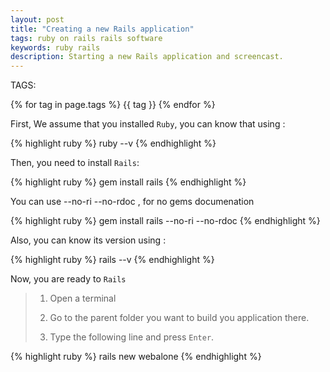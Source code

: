 ```yaml
---
layout: post
title: "Creating a new Rails application"
tags: ruby on rails rails software 
keywords: ruby rails 
description: Starting a new Rails application and screencast.
---
```


   TAGS:
   
   {% for tag in page.tags %} {{ tag }} {% endfor %}

First, We assume that you installed `Ruby`, you can know that using :

{% highlight ruby %}
ruby --v
{% endhighlight %}

Then, you need to install `Rails`:

{% highlight ruby %}
gem install rails
{% endhighlight %}

You can use  --no-ri --no-rdoc , for no gems documenation

{% highlight ruby %}
gem install rails --no-ri --no-rdoc
{% endhighlight %}

Also, you can know its version using :

{% highlight ruby %}
rails --v
{% endhighlight %}

Now, you are ready to `Rails`

> 1. Open a terminal
>
> 2. Go to the parent folder you want to build you application there.
>
> 3. Type the following line and press `Enter`.

{% highlight ruby %}
rails new webalone
{% endhighlight %}

<!--

<iframe width="100%" height="350" src="http://www.youtube.com/embed/WO82PoAczTc" frameborder="0"> </iframe> 

-->
